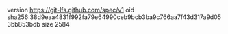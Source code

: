 version https://git-lfs.github.com/spec/v1
oid sha256:38d9eaa4831f992fa79e64990ceb9bcb3ba9c766aa7f43d317a9d053bb853bdb
size 2584
